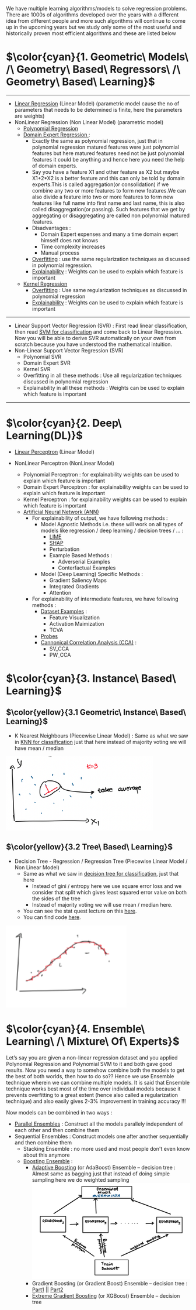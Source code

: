 We have multiple learning algorithms/models to solve regression problems. There are 1000s of algorithms developed over the years with a different idea from different people and more such algorithms will continue to come up in the upcoming years but we study only some of the most useful and historically proven most efficient algorithms and these are listed below

# $\color{cyan}{1. Geometric\ Models\ /\ Geometry\ Based\ Regressors\ /\ Geometry\ Based\ Learning}$
---
- [Linear Regression](https://levelup.gitconnected.com/unfolding-maths-for-linear-regression-part-1-simple-linear-regression-561d9e6182f0) (Linear Model) (parametric model cause the no of parameters that needs to be determined is finite, here the parameters are weights)
- NonLinear Regression (Non Linear Model) (parametric model)
    - [Polynomial Regression](https://levelup.gitconnected.com/unfolding-math-for-polynomial-non-linear-regression-7ad8f486d53a)
    - <u> Domain Expert Regression </u> : 
        - Exactly the same as polynomial regression, just that in polynomial regression matured features were just polynomial features but here matured features need not be just polynomial features it could be anything and hence here you need the help of domain experts.
        - Say you have a feature X1 and other feature as X2 but maybe X1+2*X2 is a better feature and this can only be told by domain experts.This is called aggregation(or consolidation) if we combine any two or more features to form new features.We can also divide a feature into two or more features to form new features like full name into first name and last name, this is also called disaggregation(or passing). Such features that we get by aggregating or disaggregating are called non polynomial matured features.
        - Disadvantages : 
            - Domain Expert expenses and many a time domain expert himself does not knows 
            - Time complexity increases
            - Manual process
        - <u>Overfitting</u> : use the same regularization techniques as discussed in polynomial regression.
        - <u>Explainability</u> : Weights can be used to explain which feature is important
    - [Kernel Regression](https://khetansarvesh.medium.com/kernel-regression-fc38027cc3f3)
        - <u>Overfitting</u> : Use same regularization techniques as discussed in polynomial regression
        - <u>Explainability</u> : Weights can be used to explain which feature is important
---
- Linear Support Vector Regression (SVR) : First read linear classification, then read [SVM for classification](https://levelup.gitconnected.com/support-vector-machine-svm-an-optimisation-mammoth-5daf3bc648ad#c5b0) and come back to Linear Regression. Now you will be able to derive SVR automatically on your own from scratch because you have understood the mathematical intuition.
-  Non-Linear Support Vector Regression (SVR)
    - Polynomial SVR
    - Domain Expert SVR
    - Kernel SVR
    - Overfitting in all these methods : Use all regularization techniques discussed in polynomial regression 
    - Explainability in all these methods : Weights can be used to explain which feature is important

---

# $\color{cyan}{2. Deep\ Learning(DL)}$

- [Linear Perceptron](https://khetansarvesh.medium.com/linear-perceptron-regression-10f6f1006afb) (Linear Model)

- NonLinear Perceptron (NonLinear Model)
  - Polynomial Perceptron : for explainability weights can be used to explain which feature is important
  - Domain Expert Perceptron : for explainability weights can be used to explain which feature is important
  - Kernel Perceptron : for explainability weights can be used to explain which feature is important
  - [Artificial Neural Network (ANN)](https://khetansarvesh.medium.com/artificial-neural-networks-anns-9ec2d198bbd8)
      - For explainability of output, we have following methods :
          - Model Agnostic Methods i.e. these will work on all types of models like regression / deep learning / decision trees / ... :
              - [LIME](https://www.youtube.com/watch?v=d6j6bofhj2M)
              - [SHAP](https://www.youtube.com/watch?v=9haIOplEIGM)
              - Perturbation
              - Example Based Methods :
                  - Adverserial Examples
                  - Conterfactual Examples  
          - Model (Deep Learning) Specific Methods :
              - Gradient Saliency Maps
              - Integrated Gradients
              - Attention
      - For explainability of intermediate features, we have following methods :
          - [Dataset Examples](https://www.youtube.com/watch?v=y0-ISRhL4Ks&list=PLTx9yCaDlo1UN8ACYqzjq2tj2m2sVr3gB&index=3) :
              - Feature Visualization
              - Activation Maimization
              - TCVA
          - [Probes](https://www.youtube.com/watch?v=HJn-OTNLnoE&list=PLTx9yCaDlo1UN8ACYqzjq2tj2m2sVr3gB&index=4)
          - [Cannonical Correlation Analysis (CCA)](https://www.youtube.com/watch?v=u7Dvb_a1D-0&list=PLTx9yCaDlo1UN8ACYqzjq2tj2m2sVr3gB&index=6) : 
              - SV_CCA
              - PW_CCA




# $\color{cyan}{3. Instance\ Based\ Learning}$

## $\color{yellow}{3.1 Geometric\ Instance\ Based\ Learning}$
- K Nearest Neighbours (Piecewise Linear Model) : Same as what we saw in [KNN for classification](https://pub.towardsai.net/k-nearest-neighbours-knn-for-classification-da05a58d924b) just that here instead of majority voting we will have mean / median 

![Alt text](https://github.com/khetansarvesh/Tabular-Cross-Sectional-Modelling/blob/main/imgs/knn.png)

## $\color{yellow}{3.2 Tree\ Based\ Learning}$
- Decision Tree - Regression / Regression Tree (Piecewise Linear Model / Non Linear Model) 
    - Same as what we saw in [decision tree for classification](https://khetansarvesh.medium.com/decision-tree-classification-explained-909a2fbf5993), just that here
        - Instead of gini / entropy here we use square error loss and we consider that split which gives least squared error value on both the sides of the tree
        - Instead of majority voting we will use mean / median here. 
    - You can see the stat quest lecture on this [here](https://www.youtube.com/watch?v=g9c66TUylZ4).
    - You can find code [here](https://github.com/khetansarvesh/Tabular-Cross-Sectional-Modelling/blob/main/modelling/regression/Decision-Tree-Regression.ipynb).

![Alt text](https://github.com/khetansarvesh/Tabular-Cross-Sectional-Modelling/blob/main/imgs/tree_algo.png)


# $\color{cyan}{4. Ensemble\ Learning\ /\ Mixture\ Of\ Experts}$
Let’s say you are given a non-linear regression dataset and you applied Polynomial Regression and  Polynomial SVM to it and both gave good results. Now you need a way to somehow combine both the models to get the best of both worlds, then how to do so?? Hence we use Ensemble technique wherein we can combine multiple models. It is said that Ensemble technique works best most of the time over individual models because it prevents overfitting to a great extent (hence also called a regularization technique) and also easily gives 2-3% improvement in training accuracy !!!

Now models can be combined in two ways : 
- [Parallel Ensembles](https://levelup.gitconnected.com/parallel-regression-ensemblers-be8037854336) : Construct all the models parallely independent of each other and then combine them
- Sequential Ensembles : Construct models one after another sequentially and then combine them
  - Stacking Ensemble : no more used and most people don't even know about this anymore
  - [Boosting Ensemble](https://www.youtube.com/watch?v=SEekcR7wdBc) : 
    - [Adaptive Boosting](https://www.youtube.com/watch?v=NLRO1-jp5F8) (or AdaBoost) Ensemble – decision tree : Almost same as bagging just that instead of doing simple sampling here we do weighted sampling
    ![Alt text](https://github.com/khetansarvesh/Tabular-Cross-Sectional-Modelling/blob/main/imgs/adaboost.png)
    - Gradient Boosting (or Gradient Boost) Ensemble – decision tree : [Part1](https://www.youtube.com/watch?v=Nol1hVtLOSg) || [Part2](https://www.youtube.com/watch?v=Oo9q6YtGzvc)
    - [Extreme Gradient Boosting](https://www.youtube.com/watch?v=w-_vmVfpssg&t=116s) (or XGBoost) Ensemble – decision tree
